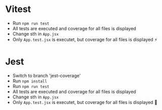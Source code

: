 # Vitest

- Run `npm run test`
- All tests are executed and coverage for all files is displayed
- Change sth in `App.jsx`
- Only `App.test.jsx` is executet, but coverage for all files is displayed ⚡️

# Jest

- Switch to branch 'jest-coverage'
- Run `npm install`
- Run `npm run test`
- All tests are executed and coverage for all files is displayed
- Change sth in `App.jsx`
- Only `App.test.jsx` is executet, but coverage for all files is displayed 🏁
